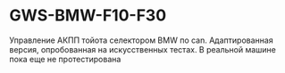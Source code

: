 # GWS-BMW-F10-F30
Управление АКПП тойота селектором BMW по can.
Адаптированная версия, опробованная на искусственных тестах.
В реальной машине пока еще не протестирована
